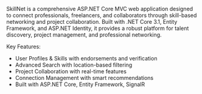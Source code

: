 SkillNet is a comprehensive ASP.NET Core MVC web application designed to connect professionals, freelancers, and collaborators through skill-based networking and project collaboration. Built with .NET Core 3.1, Entity Framework, and ASP.NET Identity, it provides a robust platform for talent discovery, project management, and professional networking.

Key Features:
- User Profiles & Skills with endorsements and verification
- Advanced Search with location-based filtering
- Project Collaboration with real-time features
- Connection Management with smart recommendations
- Built with ASP.NET Core, Entity Framework, SignalR

